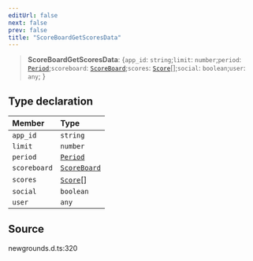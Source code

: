 ```yaml
---
editUrl: false
next: false
prev: false
title: "ScoreBoardGetScoresData"
---
```


> **ScoreBoardGetScoresData**: \{`app_id`: `string`;`limit`: `number`;`period`: [`Period`](/api/type-aliases/period/);`scoreboard`: [`ScoreBoard`](/api/type-aliases/scoreboard/);`scores`: [`Score`](/api/type-aliases/score/)[];`social`: `boolean`;`user`: `any`;  }

## Type declaration

| Member | Type |
| :------ | :------ |
| `app_id` | `string` |
| `limit` | `number` |
| `period` | [`Period`](/api/type-aliases/period/) |
| `scoreboard` | [`ScoreBoard`](/api/type-aliases/scoreboard/) |
| `scores` | [`Score`](/api/type-aliases/score/)[] |
| `social` | `boolean` |
| `user` | `any` |

## Source

newgrounds.d.ts:320
